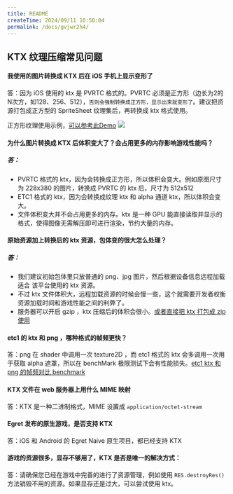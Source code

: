 ```yaml
---
title: README
createTime: 2024/09/11 10:50:04
permalink: /docs/gvjwr2h4/
---
```

## KTX 纹理压缩常见问题

#### 我使用的图片转换成 KTX 后在 iOS 手机上显示变形了
答：因为 iOS 使用的 ktx 是 PVRTC 格式的。PVRTC 必须是正方形（边长为2的N次方，如128、256、512），`否则会强制转换成正方形，显示出来就变形了`。建议把资源打包成正方型的 SpriteSheet 纹理集后，再转换成 ktx 格式使用。

正方形纹理使用示例，[可以参考此Demo](http://tool.egret-labs.org/DocZip/engine/KTXSquare.zip)
![](p1.png)

#### 为什么图片转换成 KTX 后体积变大了？会占用更多的内存影响游戏性能吗？
##### 答：
* PVRTC 格式的 ktx，因为会转换成正方形，所以体积会变大。例如原图尺寸为 228x380 的图片，转换成 PVRTC 的 ktx 后，尺寸为 512x512
* ETC1 格式的 ktx，因为会转换成纹理 ktx 和 alpha 通道 ktx，所以体积会变大。
* 文件体积变大并不会占用更多的内存。ktx 是一种 GPU 能直接读取并显示的格式，使得图像无需解压即可进行渲染，节约大量的内存。

#### 原始资源加上转换后的 ktx 资源，包体变的很大怎么处理？
##### 答：
* 我们建议初始包体里只放普通的 png、jpg 图片，然后根据设备信息远程加载适合	该平台使用的 ktx 资源。
* 不过 ktx 文件体积大，远程加载资源的时候会慢一些，这个就需要开发者权衡资源加载时间和游戏性能之间的利弊了。
* 服务器可以开启 gzip ，ktx 压缩后的体积会很小。[或者直接把 ktx 打包成 zip 使用](http://tool.egret-labs.org/DocZip/engine/ktx/ktx_zip.zip)

####  etc1 的 ktx 和 png ，哪种格式的帧频更快？
答：png 在 shader 中调用一次 texture2D ，而 etc1 格式的 ktx 会多调用一次用于获取 alpha 遮罩，所以在 benchMark 极限测试下会有性能损失。[etc1 ktx 和 png 的帧频对比 benchmark](http://tool.egret-labs.org/DocZip/engine/ktx/KTX_VS_PNG.zip)

#### KTX 文件在 web 服务器上用什么 MIME 映射
答：KTX 是一种二进制格式，MIME 设置成 `application/octet-stream
`

#### Egret 发布的原生游戏，是否支持 KTX
答：iOS 和 Android 的 Egret Naive 原生项目，都已经支持 KTX

#### 游戏的资源很多，显存不够用了，KTX 是否是唯一的解决方式：
答：请确保您已经在游戏中完善的进行了资源管理，例如使用 `RES.destroyRes()` 方法销毁不用的资源。如果显存还是过大，可以尝试使用 ktx。
